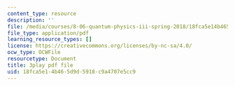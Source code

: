 ```yaml
---
content_type: resource
description: ''
file: /media/courses/8-06-quantum-physics-iii-spring-2018/18fca5e14b465d9d5918c9a4707e5cc9_lw5ka_lJFkU.pdf
file_type: application/pdf
learning_resource_types: []
license: https://creativecommons.org/licenses/by-nc-sa/4.0/
ocw_type: OCWFile
resourcetype: Document
title: 3play pdf file
uid: 18fca5e1-4b46-5d9d-5918-c9a4707e5cc9
---
```

